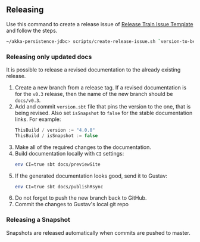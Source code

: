 ## Releasing

Use this command to create a release issue of [Release Train Issue Template](docs/release-train-issue-template.md) and follow the steps.

```bash
~/akka-persistence-jdbc> scripts/create-release-issue.sh `version-to-be-released`
```

### Releasing only updated docs

It is possible to release a revised documentation to the already existing release.

1. Create a new branch from a release tag. If a revised documentation is for the `v0.3` release, then the name of the new branch should be `docs/v0.3`.
1. Add and commit `version.sbt` file that pins the version to the one, that is being revised. Also set `isSnapshot` to `false` for the stable documentation links. For example:
    ```scala
    ThisBuild / version := "4.0.0"
    ThisBuild / isSnapshot := false
    ```
1. Make all of the required changes to the documentation.
1. Build documentation locally with `CI` settings:
    ```sh
    env CI=true sbt docs/previewSite
    ```
1. If the generated documentation looks good, send it to Gustav:
    ```sh
    env CI=true sbt docs/publishRsync
    ```
1. Do not forget to push the new branch back to GitHub.
1. Commit the changes to Gustav's local git repo

### Releasing a Snapshot

Snapshots are released automatically when commits are pushed to master.
